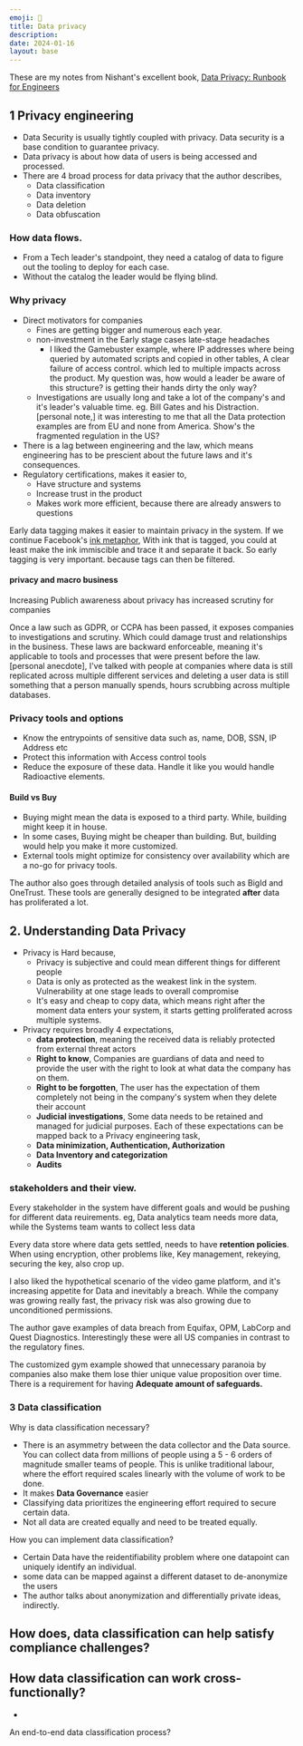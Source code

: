 ```yaml
---
emoji: 🔐
title: Data privacy
description: 
date: 2024-01-16
layout: base
---
```


These are my notes from Nishant's excellent book, [Data Privacy: Runbook for Engineers](https://www.oreilly.com/library/view/data-privacy/9781617298998/)


## 1 Privacy engineering

- Data Security is usually tightly coupled with privacy. Data security is a base condition to guarantee privacy.
- Data privacy is about how data of users is being accessed and processed.
- There are 4 broad process for data privacy that the author describes,
  - Data classification
  - Data inventory
  - Data deletion
  - Data obfuscation

### How data flows.
- From a Tech leader's standpoint, they need a catalog of data to figure out the tooling to deploy for each case.
- Without the catalog the leader would be flying blind.

### Why privacy
- Direct motivators for companies
  - Fines are getting bigger and numerous each year.
  - non-investment in the Early stage cases late-stage headaches
    - I liked the Gamebuster example, where IP addresses where being queried by automated scripts and copied in other tables, A clear failure of access control. which led to multiple impacts across the product. My question was, how would a leader be aware of this structure? is getting their hands dirty the only way?
  - Investigations are usually long and take a lot of the company's and it's leader's valuable time. eg. Bill Gates and his Distraction.
\[personal note,\] it was interesting to me that all the Data protection examples are from EU and none from America. Show's the fragmented regulation in the US?
- There is a lag between engineering and the law, which means engineering has to be prescient about the future laws and it's consequences.
- Regulatory certifications, makes it easier to,
  - Have structure and systems
  - Increase trust in the product
  - Makes work more efficient, because there are already answers to questions

Early data tagging makes it easier to maintain privacy in the system. If we continue Facebook's [ink metaphor](https://www.vice.com/en/article/akvmke/facebook-doesnt-know-what-it-does-with-your-data-or-where-it-goes#:~:text=%E2%80%9CWe%E2%80%99ve%20built%20systems%20with%20open%20borders), With ink that is tagged, you could at least make the ink immiscible and trace it and separate it back. So early tagging is very important. because tags can then be filtered.

#### privacy and macro business

Increasing Publich awareness about privacy has increased scrutiny for companies

Once a law such as GDPR, or CCPA has been passed, it exposes companies to investigations and scrutiny. Which could damage trust and relationships in the business. These laws are backward enforceable, meaning it's applicable to tools and processes that were present before the law. 
\[personal anecdote\], I've talked with people at companies where data is still replicated across multiple different services and deleting a user data is still something that a person manually spends, hours scrubbing across multiple databases. 

### Privacy tools and options

- Know the entrypoints of sensitive data such as, name, DOB, SSN, IP Address etc
- Protect this information with Access control tools
- Reduce the exposure of these data. Handle it like you would handle Radioactive elements.

#### Build vs Buy

- Buying might mean the data is exposed to a third party. While, building might keep it in house.
- In some cases, Buying might be cheaper than building. But, building would help you make it more customized.
- External tools might optimize for consistency over availability which are a no-go for privacy tools.

The author also goes through detailed analysis of tools such as BigId and OneTrust. These tools are generally designed to be integrated __after__ data has proliferated a lot.

## 2. Understanding Data Privacy

- Privacy is Hard because,
  - Privacy is subjective and could mean different things for different people
  - Data is only as protected as the weakest link in the system. Vulnerability at one stage leads to overall compromise
  - It's easy and cheap to copy data, which means right after the moment data enters your system, it starts getting proliferated across multiple systems.
- Privacy requires broadly 4 expectations,
  - __data protection__, meaning the received data is reliably protected from external threat actors
  - __Right to know__, Companies are guardians of data and need to provide the user with the right to look at what data the company has on them.
  - __Right to be forgotten__, The user has the expectation of them completely not being in the company's system when they delete their account
  - __Judicial investigations__, Some data needs to be retained and managed for judicial purposes.
Each of these expectations can be mapped back to a Privacy engineering task,
  - __Data minimization, Authentication, Authorization__
  - __Data Inventory and categorization__
  - __Audits__

### stakeholders and their view.
Every stakeholder in the system have different goals and would be pushing for different data reuirements. eg, Data analytics team needs more data, while the Systems team wants to collect less data

Every data store where data gets settled, needs to have __retention policies__.
When using encryption, other problems like, Key management, rekeying, securing the key, also crop up.


I also liked the hypothetical scenario of the video game platform, and it's increasing appetite for Data and inevitably a breach. While the company was growing really fast, the privacy risk was also growing due to unconditioned permissions.

The author gave examples of data breach from Equifax, OPM, LabCorp and Quest Diagnostics. Interestingly these were all US companies in contrast to the regulatory fines.

The customized gym example showed that unnecessary paranoia by companies also make them lose thier unique value proposition over time. There is a requirement for having __Adequate amount of safeguards.__


### 3 Data classification

Why is data classification necessary?
- There is an asymmetry between the data collector and the Data source. You can collect data from millions of people using a 5 - 6 orders of magnitude smaller teams of people. This is unlike traditional labour, where the effort required scales linearly with the volume of work to be done. 
- It makes __Data Governance__ easier
- Classifying data prioritizes the engineering effort required to secure certain data.
- Not all data are created equally and need to be treated equally.

How you can implement data classification?
- Certain Data have the reidentifiability problem where one datapoint can uniquely identify an individual.
- some data can be mapped against a different dataset to de-anonymize the users
- The author talks about anonymization and differentially private ideas, indirectly.

How does, data classification can help satisfy compliance challenges?
-


How data classification can work cross-functionally?
- 
-
An end-to-end data classification process?
